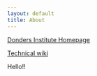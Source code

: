```yaml
---
layout: default
title: About
---
```

[Donders Institute Homepage](http://www.donders.ru.nl)

[Technical wiki](/rdm-wiki/en/#!index.md)

Hello!!
